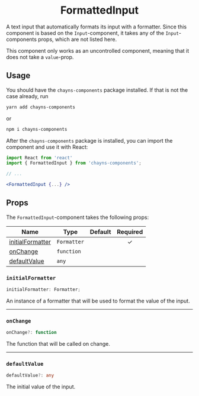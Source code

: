 <div align="center"><h1>FormattedInput</h1></div>

A text input that automatically formats its input with a formatter. Since this
component is based on the `Input`-component, it takes any of the
`Input`-components props, which are not listed here.

This component only works as an uncontrolled component, meaning that it does not
take a `value`-prop.

## Usage

You should have the `chayns-components` package installed. If that is not the
case already, run

```bash
yarn add chayns-components
```

or

```bash
npm i chayns-components
```

After the `chayns-components` package is installed, you can import the component
and use it with React:

```jsx
import React from 'react'
import { FormattedInput } from 'chayns-components';

// ...

<FormattedInput {...} />
```

## Props

The `FormattedInput`-component takes the following props:

| Name                                  | Type        | Default | Required |
| ------------------------------------- | ----------- | ------- | :------: |
| [initialFormatter](#initialformatter) | `Formatter` |         |    ✓     |
| [onChange](#onchange)                 | `function`  |         |          |
| [defaultValue](#defaultvalue)         | `any`       |         |          |

### `initialFormatter`

```ts
initialFormatter: Formatter;
```

An instance of a formatter that will be used to format the value of the input.

---

### `onChange`

```ts
onChange?: function
```

The function that will be called on change.

---

### `defaultValue`

```ts
defaultValue?: any
```

The initial value of the input.
